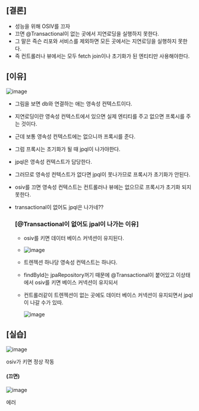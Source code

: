 ## [결론]

- 성능을 위해 OSIV를 끄자
- 끄면 @Transactional이 없는 곳에서 지연로딩을 실행하지 못한다.
- 그 말은 즉슨 리포와 서비스를 제외하면 모든 곳에서는 지연로딩을 실행하지 못한다.
- 즉 컨트롤러나 뷰에서는 모두 fetch join이나 초기화가 된 엔티티만 사용해야한다.

## [이유]

![image](https://user-images.githubusercontent.com/108928206/197557105-1a7d060f-3ee7-47bd-91db-94203edca9ff.png)

- 그림을 보면 db와 연결하는 애는 영속성 컨텍스트이다.
- 지연로딩이란 영속성 컨텍스트에서 있으면 실제 엔티티를 주고 없으면 프록시를 주는 것이다.
- 근데 보통 영속성 컨텍스트에는 없으니까 프록시를 준다.
- 그럼 프록시는 초기화가 될 때 jpql이 나가야한다.
- jpql은 영속성 컨텍스트가 담당한다.
- 그러므로 영속성 컨텍스트가 없다면 jpql이 못나가므로 프록시가 초기화가 안된다.
- osiv를 끄면 영속성 컨텍스트는 컨트롤러나 뷰에는 없으므로 프록시가 초기화 되지 못한다.
- transactional이 없어도 jpql은 나가네??
  
  ### [@Transactional이 없어도 jpal이 나가는 이유]
  
    - osiv를 키면 데이터 베이스 커넥션이 유지된다.
    - ![image](https://user-images.githubusercontent.com/108928206/197566694-0fb995f7-e42a-4578-93b0-c29a7cc87c4b.png)
    
    - 트렌젝션 하나당 영속성 컨텍스트는 하나다.
    - findById는 jpaRepository꺼기 때문에 @Transactional이 붙어있고 이상태에서 osiv를 키면 베이스 커넥션이 유지되서
    - 컨트롤러같이 트렌젝션이 없는 곳에도 데이터 베이스 커넥션이 유지되면서 jpql이 나갈 수가 있따.
      
      ![image](https://user-images.githubusercontent.com/108928206/197567335-53f78943-58c4-477f-a975-b46e2ba891f0.png)
        
        
      

## [실습]

![image](https://user-images.githubusercontent.com/108928206/197558940-6642a157-7d49-433b-9d48-2e1ee4775971.png)

osiv가 키면 정상 작동


#### (끄면)

![image](https://user-images.githubusercontent.com/108928206/197559059-bd317ed9-1e2b-4a33-91d2-c015f5c9d461.png)

에러
